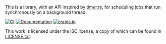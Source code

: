 This is a library, with an API inspired by [timer.rs](https://github.com/Yoric/timer.rs), for scheduling jobs that run synchronously on a background thread.

[![CI](https://github.com/EasyPost/synchronous-timer-rs/workflows/CI/badge.svg?branch=master)](https://github.com/EasyPost/synchronous-timer-rs/actions/workflows/ci.yml)
[![Documentation](https://docs.rs/synchronous-timer/badge.svg)](https://docs.rs/synchronous-timer)
[![crates.io](https://img.shields.io/crates/v/synchronous-timer.svg)](https://crates.io/crates/synchronous-timer)

This work is licensed under the ISC license, a copy of which can be found in [LICENSE.txt](LICENSE.txt).

